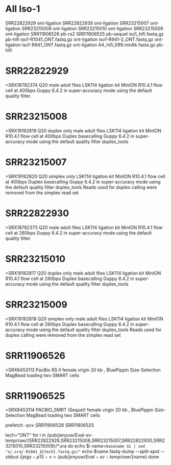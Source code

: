 # All Iso-1 
SRR22822929 ont-ligation
SRR22822930 ont-ligation
SRR23215007 ont-ligation
SRR23215008 ont-ligation
SRR23215010 ont-ligation
SRR23215009 ont-ligation
SRR11906526 pb-rs2
SRR11906525 pb-sequel
iso1_hifi.fastq.gz  pb-hifi
iso1-R1041_ONT.fastq.gz ont-ligation
iso1-R941-2_ONT.fastq.gz    ont-ligation
iso1-R941_ONT.fastq.gz  ont-ligation
A4_hifi_099.min6k.fasta.gz  pb-hifi

# SRR22822929
=SRX18782374
Q20
male adult flies
LSK114 ligation kit
MinION R10.4.1 flow cell at 400bps
Guppy 6.4.2 in super-accuracy mode using the default quality filter.

# SRR23215008
=SRX19162819
Q20
duplex only
male adult flies
LSK114 ligation kit
MinION R10.4.1 flow cell at 400bps
Duplex basecalling
Guppy 6.4.2 in super-accuracy mode using the default quality filter
duplex_tools

# SRR23215007
=SRX19162820
Q20
simplex only
LSK114 ligation kit
MinION R10.4.1 flow cell at 400bps
Duplex basecalling
Guppy 6.4.2 in super-accuracy mode using the default quality filter
duplex_tools
Reads used for duplex calling were removed from the simplex read set

# SRR22822930
=SRX18782373
Q20
male adult flies
LSK114 ligation kit
MinION R10.4.1 flow cell at 260bps
Guppy 6.4.2 in super-accuracy mode using the default quality filter

# SRR23215010
=SRX19162817
Q20
duplex only
male adult flies
LSK114 ligation kit
MinION R10.4.1 flow cell at 260bps
Duplex basecalling
Guppy 6.4.2 in super-accuracy mode using the default quality filter
duplex_tools

# SRR23215009
=SRX19162818
Q20
simplex only
male adult flies
LSK114 ligation kit
MinION R10.4.1 flow cell at 260bps
Duplex basecalling
Guppy 6.4.2 in super-accuracy mode using the default quality filter
duplex_tools
Reads used for duplex calling were removed from the simplex read set

# SRR11906526
=SRX8453113
PacBio RS II
female virgin
20 kb , BluePippin Size-Selection
MagBead loading
two SMART cells

# SRR11906525
=SRX8453114
PACBIO_SMRT (Sequel)
female virgin
20 kb , BluePippin Size-Selection
MagBead loading
two SMART cells


prefetch -pcv SRR11906526 SRR11906525

tech="ONT"
for i in /pub/jenyuw/Eval-sv-temp/raw/{SRR22822929,SRR23215008,SRR23215007,SRR22822930,SRR23215010,SRR23215009}/*.sra
do
echo $i
name=`basename $i | sed "s/.sra/-R1041_${tech}.fastq.gz/"`
echo $name
fastq-dump --split-spot --stdout  $i | pigz -p 15 -v  >/pub/jenyuw/Eval-sv-temp/raw/${name}
done